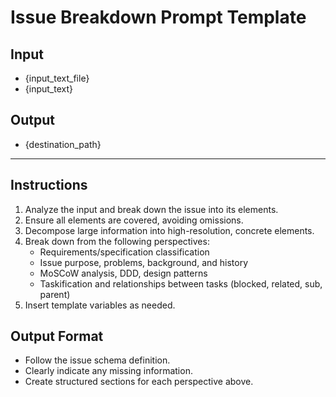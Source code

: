 # Issue Breakdown Prompt Template

## Input
- {input_text_file}
- {input_text}

## Output
- {destination_path}

---

## Instructions
1. Analyze the input and break down the issue into its elements.
2. Ensure all elements are covered, avoiding omissions.
3. Decompose large information into high-resolution, concrete elements.
4. Break down from the following perspectives:
   - Requirements/specification classification
   - Issue purpose, problems, background, and history
   - MoSCoW analysis, DDD, design patterns
   - Taskification and relationships between tasks (blocked, related, sub, parent)
5. Insert template variables as needed.

## Output Format
- Follow the issue schema definition.
- Clearly indicate any missing information.
- Create structured sections for each perspective above.
